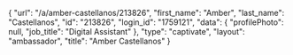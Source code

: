{
    "url": "\/a\/amber-castellanos\/213826",
    "first_name": "Amber",
    "last_name": "Castellanos",
    "id": "213826",
    "login_id": "1759121",
    "data": {
        "profilePhoto": null,
        "job_title": "Digital Assistant"
    },
    "type": "captivate",
    "layout": "ambassador",
    "title": "Amber Castellanos"
}